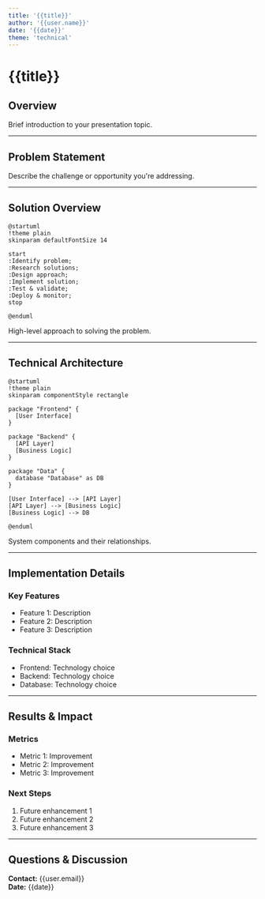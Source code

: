 ```yaml
---
title: '{{title}}'
author: '{{user.name}}'
date: '{{date}}'
theme: 'technical'
---
```


# {{title}}

## Overview

Brief introduction to your presentation topic.

---

## Problem Statement

Describe the challenge or opportunity you're addressing.

---

## Solution Overview

```plantuml:solution-overview
@startuml
!theme plain
skinparam defaultFontSize 14

start
:Identify problem;
:Research solutions;
:Design approach;
:Implement solution;
:Test & validate;
:Deploy & monitor;
stop

@enduml
```

High-level approach to solving the problem.

---

## Technical Architecture

```plantuml:architecture
@startuml
!theme plain
skinparam componentStyle rectangle

package "Frontend" {
  [User Interface]
}

package "Backend" {
  [API Layer]
  [Business Logic]
}

package "Data" {
  database "Database" as DB
}

[User Interface] --> [API Layer]
[API Layer] --> [Business Logic]
[Business Logic] --> DB

@enduml
```

System components and their relationships.

---

## Implementation Details

### Key Features

- Feature 1: Description
- Feature 2: Description
- Feature 3: Description

### Technical Stack

- Frontend: Technology choice
- Backend: Technology choice
- Database: Technology choice

---

## Results & Impact

### Metrics

- Metric 1: Improvement
- Metric 2: Improvement
- Metric 3: Improvement

### Next Steps

1. Future enhancement 1
2. Future enhancement 2
3. Future enhancement 3

---

## Questions & Discussion

**Contact:** {{user.email}}  
**Date:** {{date}}
